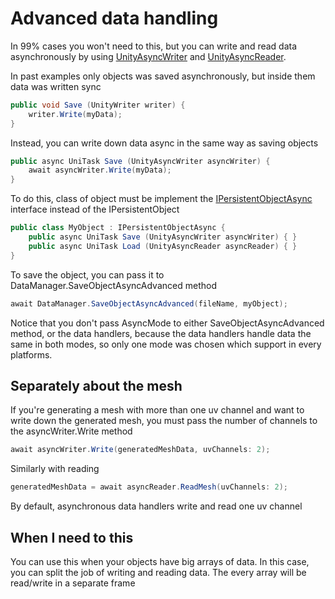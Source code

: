 ﻿# Advanced data handling

In 99% cases you won't need to this, but you can
write and read data asynchronously by using
[UnityAsyncWriter](../api/SaveSystem.UnityAsyncWriter.yml) 
and 
[UnityAsyncReader](../api/SaveSystem.UnityAsyncReader.yml).

In past examples only objects was saved
asynchronously, but inside them data was written
sync

```csharp
public void Save (UnityWriter writer) {
    writer.Write(myData);
}
```

Instead, you can write down data async in the same
way as saving objects

```csharp
public async UniTask Save (UnityAsyncWriter asyncWriter) {
    await asyncWriter.Write(myData);
}
```

To do this, class of object must be implement the
[IPersistentObjectAsync](../api/SaveSystem.IPersistentObjectAsync.yml)
interface instead of the IPersistentObject

```csharp
public class MyObject : IPersistentObjectAsync {
    public async UniTask Save (UnityAsyncWriter asyncWriter) { }
    public async UniTask Load (UnityAsyncReader asyncReader) { }
}
```

To save the object, you can pass it to
DataManager.SaveObjectAsyncAdvanced method

```csharp
await DataManager.SaveObjectAsyncAdvanced(fileName, myObject);
```

Notice that you don't pass AsyncMode to either
SaveObjectAsyncAdvanced method, or the data handlers,
because the data handlers handle data the same in both
modes, so only one mode was chosen which support in
every platforms.

## Separately about the mesh

If you're generating a mesh with more than one uv
channel and want to write down the generated mesh,
you must pass the number of channels to the
asyncWriter.Write method

```csharp
await asyncWriter.Write(generatedMeshData, uvChannels: 2);
```

Similarly with reading

```csharp
generatedMeshData = await asyncReader.ReadMesh(uvChannels: 2);
```

By default, asynchronous data handlers write and read
one uv channel

## When I need to this

You can use this when your objects have big arrays of
data. In this case, you can split the job of writing
and reading data. The every array will be read/write
in a separate frame